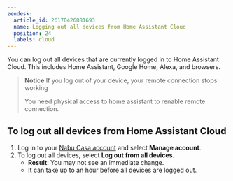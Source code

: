 ```yaml
---
zendesk:
  article_id: 26170426881693
  name: Logging out all devices from Home Assistant Cloud
  position: 24
  labels: cloud
---
```


You can log out all devices that are currently logged in to Home Assistant Cloud. This includes Home Assistant, Google Home, Alexa, and browsers.

>**Notice** If you log out of your device, your remote connection stops working
>
> You need physical access to home assistant to renable remote connection.

## To log out all devices from Home Assistant Cloud

1. Log in to your [Nabu Casa account](https://account.nabucasa.com/) and select **Manage account**.
2. To log out all devices, select **Log out from all devices**.
   - **Result**: You may not see an immediate change.
   - It can take up to an hour before all devices are logged out.
